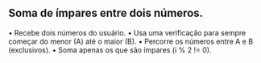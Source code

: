 ## Soma de ímpares entre dois números.

•  Recebe dois números do usuário.
•  Usa uma verificação para sempre começar do menor (A) até o maior (B).
•  Percorre os números entre A e B (exclusivos).
•  Soma apenas os que são ímpares (i % 2 != 0).

